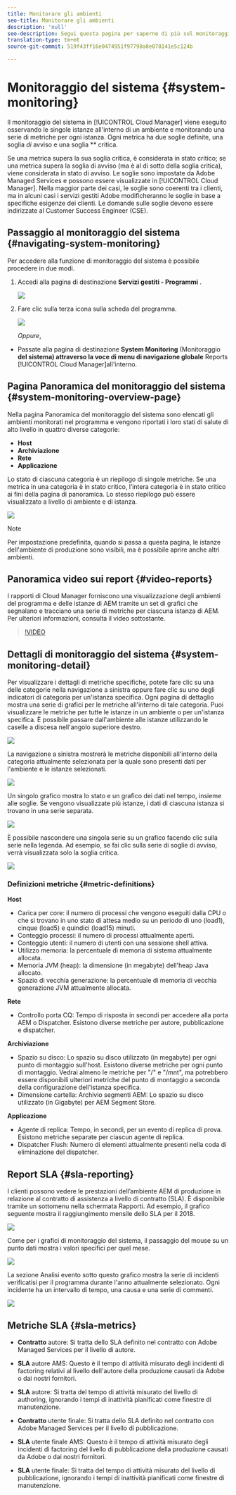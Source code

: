 ```yaml
---
title: Monitorare gli ambienti
seo-title: Monitorare gli ambienti
description: 'null'
seo-description: Segui questa pagina per saperne di più sul monitoraggio del sistema in Cloud Manager che viene fatto osservando le singole istanze all'interno di un ambiente e monitorando una serie di metriche per ogni istanza.
translation-type: tm+mt
source-git-commit: 519f43ff16e0474951f97798a8e070141e5c124b

---
```



# Monitoraggio del sistema {#system-monitoring}

Il monitoraggio del sistema in [!UICONTROL Cloud Manager] viene eseguito osservando le singole istanze all'interno di un ambiente e monitorando una serie di metriche per ogni istanza. Ogni metrica ha due soglie definite, una soglia *di* avviso e una soglia ** critica.

Se una metrica supera la sua soglia critica, è considerata in stato critico; se una metrica supera la soglia di avviso (ma è al di sotto della soglia critica), viene considerata in stato di avviso. Le soglie sono impostate da Adobe Managed Services e possono essere visualizzate in [!UICONTROL Cloud Manager]. Nella maggior parte dei casi, le soglie sono coerenti tra i clienti, ma in alcuni casi i servizi gestiti Adobe modificheranno le soglie in base a specifiche esigenze dei clienti. Le domande sulle soglie devono essere indirizzate al Customer Success Engineer (CSE).

## Passaggio al monitoraggio del sistema {#navigating-system-monitoring}

Per accedere alla funzione di monitoraggio del sistema è possibile procedere in due modi.

1. Accedi alla pagina di destinazione **Servizi gestiti - Programmi** .

   ![](assets/ProgramLanding.png)

1. Fare clic sulla terza icona sulla scheda del programma.

   ![](assets/program-card.png)

   *Oppure*,

* Passate alla pagina di destinazione **System Monitoring** (Monitoraggio **del sistema) attraverso la voce di menu di navigazione globale** Reports [!UICONTROL Cloud Manager]all'interno.


## Pagina Panoramica del monitoraggio del sistema {#system-monitoring-overview-page}

Nella pagina Panoramica del monitoraggio del sistema sono elencati gli ambienti monitorati nel programma e vengono riportati i loro stati di salute di alto livello in quattro diverse categorie:

* **Host**
* **Archiviazione**
* **Rete**
* **Applicazione**

Lo stato di ciascuna categoria è un riepilogo di singole metriche. Se una metrica in una categoria è in stato critico, l’intera categoria è in stato critico ai fini della pagina di panoramica. Lo stesso riepilogo può essere visualizzato a livello di ambiente e di istanza.

![](assets/Reports.png)

>[!NOTE]
>
>Per impostazione predefinita, quando si passa a questa pagina, le istanze dell'ambiente di produzione sono visibili, ma è possibile aprire anche altri ambienti.

## Panoramica video sui report {#video-reports}

I rapporti di Cloud Manager forniscono una visualizzazione degli ambienti del programma e delle istanze di AEM tramite un set di grafici che segnalano e tracciano una serie di metriche per ciascuna istanza di AEM.
Per ulteriori informazioni, consulta il video sottostante.

>[!VIDEO](https://video.tv.adobe.com/v/26315/?captions=ita)

## Dettagli di monitoraggio del sistema {#system-monitoring-detail}

Per visualizzare i dettagli di metriche specifiche, potete fare clic su una delle categorie nella navigazione a sinistra oppure fare clic su uno degli indicatori di categoria per un'istanza specifica. Ogni pagina di dettaglio mostra una serie di grafici per le metriche all'interno di tale categoria. Puoi visualizzare le metriche per tutte le istanze in un ambiente o per un'istanza specifica. È possibile passare dall'ambiente alle istanze utilizzando le caselle a discesa nell'angolo superiore destro.

![](assets/System_Monitoring1.png)

La navigazione a sinistra mostrerà le metriche disponibili all'interno della categoria attualmente selezionata per la quale sono presenti dati per l'ambiente e le istanze selezionati.

![](assets/System_Monitoring2.png)

Un singolo grafico mostra lo stato e un grafico dei dati nel tempo, insieme alle soglie. Se vengono visualizzate più istanze, i dati di ciascuna istanza si trovano in una serie separata.

![](assets/Monitoring_Graphs1.png)

È possibile nascondere una singola serie su un grafico facendo clic sulla serie nella legenda.
Ad esempio, se fai clic sulla serie di soglie di avviso, verrà visualizzata solo la soglia critica.

![](assets/Monitoring_Graphs2.png)

### Definizioni metriche {#metric-definitions}

**Host**

* Carica per core: il numero di processi che vengono eseguiti dalla CPU o che si trovano in uno stato di attesa medio su un periodo di uno (load1), cinque (load5) e quindici (load15) minuti.
* Conteggio processi: il numero di processi attualmente aperti.
* Conteggio utenti: il numero di utenti con una sessione shell attiva.
* Utilizzo memoria: la percentuale di memoria di sistema attualmente allocata.
* Memoria JVM (heap): la dimensione (in megabyte) dell'heap Java allocato.
* Spazio di vecchia generazione: la percentuale di memoria di vecchia generazione JVM attualmente allocata.

**Rete**

* Controllo porta CQ: Tempo di risposta in secondi per accedere alla porta AEM o Dispatcher. Esistono diverse metriche per autore, pubblicazione e dispatcher.

**Archiviazione**

* Spazio su disco: Lo spazio su disco utilizzato (in megabyte) per ogni punto di montaggio sull'host. Esistono diverse metriche per ogni punto di montaggio. Vedrai almeno le metriche per "/" e "/mnt", ma potrebbero essere disponibili ulteriori metriche del punto di montaggio a seconda della configurazione dell'istanza specifica.
* Dimensione cartella: Archivio segmenti AEM: Lo spazio su disco utilizzato (in Gigabyte) per AEM Segment Store.

**Applicazione**

* Agente di replica: Tempo, in secondi, per un evento di replica di prova. Esistono metriche separate per ciascun agente di replica.
* Dispatcher Flush: Numero di elementi attualmente presenti nella coda di eliminazione del dispatcher.

## Report SLA {#sla-reporting}

I clienti possono vedere le prestazioni dell’ambiente AEM di produzione in relazione al contratto di assistenza a livello di contratto (SLA). È disponibile tramite un sottomenu nella schermata Rapporti.
Ad esempio, il grafico seguente mostra il raggiungimento mensile dello SLA per il 2018.

![](assets/sla-reporting1.png)

Come per i grafici di monitoraggio del sistema, il passaggio del mouse su un punto dati mostra i valori specifici per quel mese.

![](assets/sla-reporting2.png)

La sezione Analisi evento sotto questo grafico mostra la serie di incidenti verificatisi per il programma durante l'anno attualmente selezionato. Ogni incidente ha un intervallo di tempo, una causa e una serie di commenti.

![](assets/sla-reporting3.png)

## Metriche SLA {#sla-metrics}

* **Contratto** autore: Si tratta dello SLA definito nel contratto con Adobe Managed Services per il livello di autore.

* **SLA** autore AMS: Questo è il tempo di attività misurato degli incidenti di factoring relativi al livello dell'autore della produzione causati da Adobe o dai nostri fornitori.

* **SLA** autore: Si tratta del tempo di attività misurato del livello di authoring, ignorando i tempi di inattività pianificati come finestre di manutenzione.

* **Contratto** utente finale: Si tratta dello SLA definito nel contratto con Adobe Managed Services per il livello di pubblicazione.

* **SLA** utente finale AMS: Questo è il tempo di attività misurato degli incidenti di factoring del livello di pubblicazione della produzione causati da Adobe o dai nostri fornitori.

* **SLA** utente finale: Si tratta del tempo di attività misurato del livello di pubblicazione, ignorando i tempi di inattività pianificati come finestre di manutenzione.